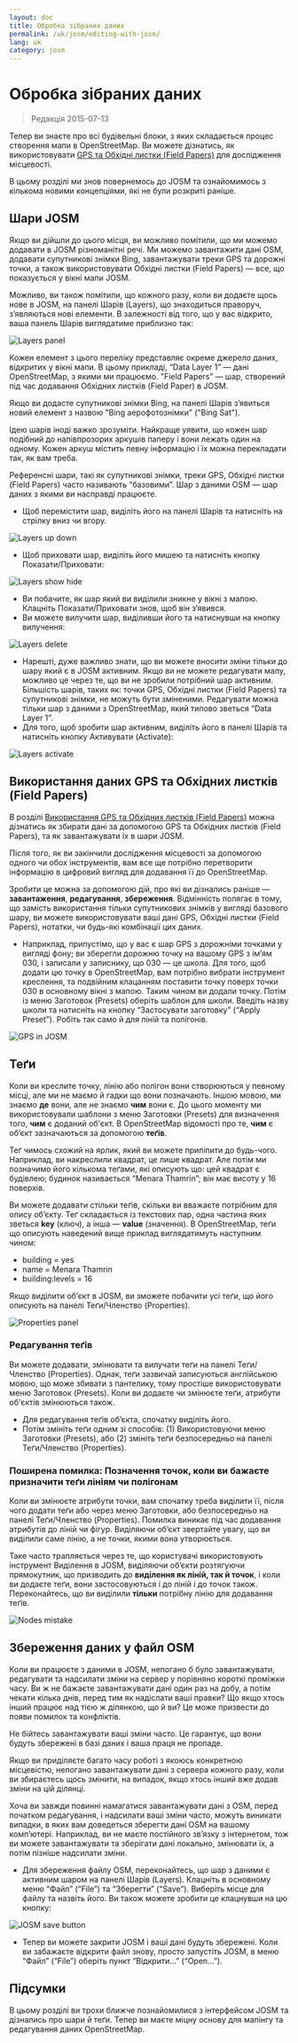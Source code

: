 ```yaml
---
layout: doc
title: Обробка зібраних даних
permalink: /uk/josm/editing-with-josm/
lang: uk
category: josm
---
```


Обробка зібраних даних
==================

> Редакція 2015-07-13  

Тепер ви знаєте про всі будівельні блоки, з яких складається процес створення мапи в OpenStreetMap. Ви можете дізнатись, як використовувати [GPS та Обхідні листки (Field Papers)](/uk/mobile-mapping/) для дослідження місцевості.

В цьому розділі ми знов повернемось до JOSM та ознайомимось з кількома новими концепціями, які не були розкриті раніше.

Шари JOSM
-----------
Якщо ви дійшли до цього місця, ви можливо помітили, що ми можемо додавати в JOSM різноманітні речі. Ми можемо завантажити дані OSM, додавати супутникові знімки Bing, завантажувати треки GPS та дорожні точки, а також використовувати Обхідні листки (Field Papers) — все, що показується у вікні мапи JOSM.

Можливо, ви також помітили, що кожного разу, коли ви додаєте щось нове в JOSM, на панелі Шарів (Layers), що знаходиться праворуч, з’являються нові елементи. В залежності від того, що у вас відкрито, ваша панель Шарів виглядатиме приблизно так:

![Layers panel][]

Кожен елемент з цього переліку представляє окреме джерело даних, відкритих у вікні мапи. В цьому прикладі, “Data Layer 1” — дані OpenStreetMap, з якими ми працюємо. "Field Papers” — шар, створений під час додавання Обхідних листків (Field Paper) в JOSM.

Якщо ви додасте супутникові знімки Bing, на панелі Шарів з’явиться новий елемент з назвою "Bing аерофотознімки" ("Bing Sat").

Ідею шарів іноді важко зрозуміти. Найкраще уявити, що кожен шар подібний до напівпрозорих аркушів паперу і вони лежать один на одному. Кожен аркуш містить певну інформацію і їх можна перекладати так, як вам треба.

Референсні шари, такі як супутникові знімки, треки GPS, Обхідні листки (Field Papers) часто називають “базовими”. Шар з даними OSM — шар даних з якими ви насправді працюєте.

- Щоб перемістити шар, виділіть його на панелі Шарів та натисніть на стрілку вниз чи вгору.

![Layers up down][]

- Щоб приховати шар, виділіть його мишею та натисніть кнопку Показати/Приховати:

![Layers show hide][]

- Ви побачите, як шар який ви виділили зникне у вікні з мапою. Клацніть Показати/Приховати знов, щоб він з’явився.
- Ви можете вилучити шар, виділивши його та натиснувши на кнопку вилучення:

![Layers delete][]

- Нарешті, дуже важливо знати, що ви можете вносити зміни тільки до шару який є в JOSM активним. Якщо ви не можете редагувати мапу, можливо це через те, що ви не зробили потрібний шар активним. Більшість шарів, таких як: точки GPS, Обхідні листки (Field Papers) та супутникові знімки, не можуть бути зміненими. Редагувати можна тільки шар з даними з OpenStreetMap, який типово зветься “Data Layer 1”.
- Для того, щоб зробити шар активним, виділіть його в панелі Шарів та натисніть кнопку Активувати (Activate):

![Layers activate][]


Використання даних GPS та Обхідних листків (Field Papers)
-------------------------------
В розділі [Використання GPS та Обхідних листків (Field Papers)](/uk/mobile-mapping/) можна дізнатись як збирати дані за допомогою GPS та Обхідних листків (Field Papers), та як завантажувати їх в шари JOSM.

Після того, як ви закінчили дослідження місцевості за допомогою одного чи обох інструментів, вам все ще потрібно перетворити інформацію в цифровий вигляд для додавання її до OpenStreetMap.

Зробити це можна за допомогою дій, про які ви дізнались раніше — **завантаження**, **редагування**, **збереження**. Відмінність полягає в тому, що замість використання тільки супутникових знімків у вигляді базового шару, ви можете використовувати ваші дані GPS, Обхідні листки (Field Papers), нотатки, чи будь-які комбінації цих даних.

- Наприклад, припустімо, що у вас є шар GPS з дорожніми точками у вигляді фону; ви зберегли дорожню точку на вашому GPS з ім’ям 030, і записали у записнику, що 030 — це школа. Для того, щоб додати цю точку в OpenStreetMap, вам потрібно вибрати інструмент креслення, та подвійним клацанням поставити точку поверх точки 030 в основному вікні з мапою. Таким чином ви додали точку. Потім із меню Заготовок (Presets) оберіть шаблон для школи. Введіть назву школи та натисніть на кнопку “Застосувати заготовку” (“Apply Preset”). Робіть так само й для ліній та полігонів.

![GPS in JOSM][]

Теґи
----
Коли ви креслите точку, лінію або полігон вони створюються у певному місці, але ми не маємо й гадки що вони позначають. Іншою мовою, ми знаємо **де** вони, але не знаємо **чим** вони є. До цього моменту ми використовували шаблони з меню Заготовки (Presets) для визначення того, **чим** є доданий об'єкт. В OpenStreetMap відомості про те, **чим** є об’єкт зазначаються за допомогою **теґів**.

Теґ чимось схожий на ярлик, який ви можете приліпити до будь-чого. Наприклад, ви накреслили квадрат, це лише квадрат. Але потім ми позначимо його кількома теґами, які описують що: цей квадрат є будівлею; будинок називається “Menara Thamrin”; він має висоту у 16 поверхів.

Ви можете додавати стільки теґів, скільки ви вважаєте потрібним для опису об’єкту. Теґ складається із текстових пар, одна частина яких зветься **key** (ключ), а інша — **value** (значення). В OpenStreetMap, теґи що описують наведений вище приклад виглядатимуть наступним чином:

-   building = yes
-   name = Menara Thamrin
-   building:levels = 16

Якщо виділити об’єкт в JOSM, ви зможете побачити усі теґи, що його описують на панелі Теґи/Членство (Properties).

![Properties panel][]

### Редагування теґів
Ви можете додавати, змінювати та вилучати теґи на панелі Теґи/Членство (Properties). Однак, теґи зазвичай записуються англійською мовою, що може збивати з пантелику, тому простіше використовувати меню Заготовок (Presets). Коли ви додаєте чи змінюєте теґи, атрибути об'єктів змінюються також.

- Для редагування теґів об’єкта, спочатку виділіть його.
- Потім змініть теґи одним зі способів: (1) Використовуючи меню Заготовки (Presets), або (2) змініть теґи безпосередньо на панелі Теґи/Членство (Properties).

### Поширена помилка: Позначення точок, коли ви бажаєте призначити теґи лініям чи полігонам
Коли ви змінюєте атрибути точки, вам спочатку треба виділити її, після чого додати теґи або через меню Заготовки, або безпосередньо на панелі Теґи/Членство (Properties). Помилка виникає під час додавання атрибутів до ліній чи фігур. Виділяючи об’єкт звертайте увагу, що ви виділили саме лінію, а не точки, якими вона утворюється.

Таке часто трапляється через те, що користувачі використовують інструмент Виділення в JOSM, виділяючи об’єкти розтягуючи прямокутник, що призводить до **виділення як ліній, так й точок**, і коли ви додаєте теґи, вони застосовуються і до ліній і до точок також. Переконайтесь, що ви виділили **тільки** потрібну лінію для додавання теґів.

![Nodes mistake][]

Збереження даних у файл OSM
----------------
Коли ви працюєте з даними в JOSM, непогано б було завантажувати, редагувати та надсилати зміни на сервер у порівняно короткі проміжки часу. Ви ж не бажаєте завантажувати дані один раз на добу, а потім чекати кілька днів, перед тим як надіслати ваші правки? Що якщо хтось інший працює над тією ж ділянкою, що й ви? Це може призвести до появи помилок та конфліктів.

Не бійтесь завантажувати ваші зміни часто. Це гарантує, що вони будуть збережені в базі даних і ваша праця не пропаде.

Якщо ви приділяєте багато часу роботі з якоюсь конкретною місцевістю, непогано завантажувати дані з сервера кожного разу, коли ви збираєтесь щось змінити, на випадок, якщо хтось інший вже додав зміни на цій ділянці.

Хоча ви завжди повинні намагатися завантажувати дані з OSM, перед початком редагування, і надсилати ваші зміни часто, можуть виникати випадки, в яких вам доведеться зберегти дані OSM на вашому комп’ютері. Наприклад, ви не маєте постійного зв’язку з інтернетом, тож ви можете завантажувати та зберігати дані локально, змінювати їх, а потім пізніше надсилати зміни.

- Для збереження файлу OSM, переконайтесь, що шар з даними є активним шаром на панелі Шарів (Layers). Клацніть в основному меню “Файл” (“File”) та “Зберегти” (“Save”). Виберіть місце для файлу та назвіть його. Ви також можете зробити це клацнувши на цю кнопку:

![JOSM save button][]

- Тепер ви можете закрити JOSM і ваші дані будуть збережені. Коли ви забажаєте відкрити файл знову, просто запустіть JOSM, в меню “Файл” (“File”) оберіть пункт “Відкрити…” (“Open…”).

Підсумки
-------
В цьому розділі ви трохи ближче познайомилися з інтерфейсом JOSM та дізнались про шари й теґи. Тепер ви маєте міцну основу для мапінгу та редагування даних OpenStreetMap.


[Layers panel]: /images/josm/josm_layers-panel.png
[Layers up down]: /images/josm/josm_layers-panel-up-down.png
[Layers show hide]: /images/josm/josm_layers-panel-show-hide.png
[Layers delete]: /images/josm/josm_layers-panel-delete.png
[Layers activate]: /images/josm/josm_layers-panel-activate.png
[GPS in JOSM]: /images/josm/josm_gps-layer.png
[Properties panel]: /images/josm/josm_properties-panel.png
[Nodes mistake]: /images/josm/josm_nodes-selected-mistake.png
[JOSM save button]: /images/josm/josm_save-button.png
